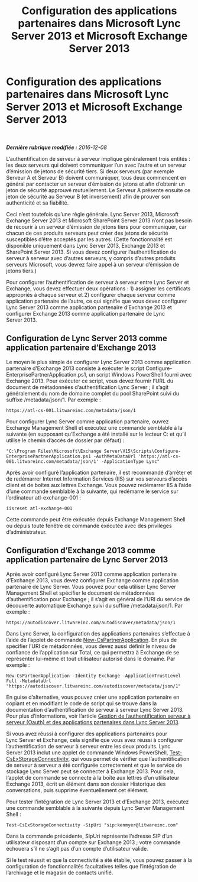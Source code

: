 ﻿---
title: Configuration des applications partenaires dans Microsoft Lync Server 2013 et Microsoft Exchange Server 2013
TOCTitle: Configuration des applications partenaires dans Microsoft Lync Server 2013 et Microsoft Exchange Server 2013
ms:assetid: 9c3a3054-6201-433f-b128-4c49d3341370
ms:mtpsurl: https://technet.microsoft.com/fr-fr/library/JJ688151(v=OCS.15)
ms:contentKeyID: 49891462
ms.date: 12/10/2016
mtps_version: v=OCS.15
ms.translationtype: HT
---

# Configuration des applications partenaires dans Microsoft Lync Server 2013 et Microsoft Exchange Server 2013

 

_**Dernière rubrique modifiée :** 2016-12-08_

L’authentification de serveur à serveur implique généralement trois entités : les deux serveurs qui doivent communiquer l’un avec l’autre et un serveur d’émission de jetons de sécurité tiers. Si deux serveurs (par exemple Serveur A et Serveur B) doivent communiquer, tous deux commencent en général par contacter un serveur d’émission de jetons et afin d’obtenir un jeton de sécurité approuvé mutuellement. Le Serveur A présente ensuite ce jeton de sécurité au Serveur B (et inversement) afin de prouver son authenticité et sa fiabilité.

Ceci n’est toutefois qu’une règle générale. Lync Server 2013, Microsoft Exchange Server 2013 et Microsoft SharePoint Server 2013 n’ont pas besoin de recourir à un serveur d’émission de jetons tiers pour communiquer, car chacun de ces produits serveurs peut créer des jetons de sécurité susceptibles d’être acceptés par les autres. (Cette fonctionnalité est disponible uniquement dans Lync Server 2013, Exchange 2013 et SharePoint Server 2013. Si vous devez configurer l’authentification de serveur à serveur avec d’autres serveurs, y compris d’autres produits serveurs Microsoft, vous devrez faire appel à un serveur d’émission de jetons tiers.)

Pour configurer l’authentification de serveur à serveur entre Lync Server et Exchange, vous devez effectuer deux opérations : 1) assigner les certificats appropriés à chaque serveur et 2) configurer chaque serveur comme application partenaire de l’autre, ce qui signifie que vous devez configurer Lync Server 2013 comme application partenaire d’Exchange 2013 et configurer Exchange 2013 comme application partenaire de Lync Server 2013.

## Configuration de Lync Server 2013 comme application partenaire d’Exchange 2013

Le moyen le plus simple de configurer Lync Server 2013 comme application partenaire d’Exchange 2013 consiste à exécuter le script Configure-EnterprisePartnerApplication.ps1, un script Windows PowerShell fourni avec Exchange 2013. Pour exécuter ce script, vous devez fournir l’URL du document de métadonnées d’authentification Lync Server ; il s’agit généralement du nom de domaine complet du pool SharePoint suivi du suffixe /metadata/json/1. Par exemple :

    https://atl-cs-001.litwareinc.com/metadata/json/1

Pour configurer Lync Server comme application partenaire, ouvrez Exchange Management Shell et exécutez une commande semblable à la suivante (en supposant qu’Exchange a été installé sur le lecteur C: et qu’il utilise le chemin d’accès de dossier par défaut) :

    "C:\Program Files\Microsoft\Exchange Server\V15\Scripts\Configure-EnterprisePartnerApplication.ps1 -AuthMetaDataUrl 'https://atl-cs-001.litwareinc.com/metadata/json/1' -ApplicationType Lync"

Après avoir configuré l’application partenaire, il est recommandé d’arrêter et de redémarrer Internet Information Services (IIS) sur vos serveurs d’accès client et de boîtes aux lettres Exchange. Vous pouvez redémarrer IIS à l’aide d’une commande semblable à la suivante, qui redémarre le service sur l’ordinateur atl-exchange-001 :

    iisreset atl-exchange-001

Cette commande peut être exécutée depuis Exchange Management Shell ou depuis toute fenêtre de commande exécutée avec des privilèges d’administrateur.

## Configuration d’Exchange 2013 comme application partenaire de Lync Server 2013

Après avoir configuré Lync Server 2013 comme application partenaire d’Exchange 2013, vous devez configurer Exchange comme application partenaire de Lync Server. Vous pouvez pour cela utiliser Lync Server Management Shell et spécifier le document de métadonnées d’authentification pour Exchange ; il s’agit en général de l’URI du service de découverte automatique Exchange suivi du suffixe /metadata/json/1. Par exemple :

    https://autodiscover.litwareinc.com/autodiscover/metadata/json/1

Dans Lync Server, la configuration des applications partenaires s’effectue à l’aide de l’applet de commande [New-CsPartnerApplication](https://docs.microsoft.com/en-us/powershell/module/skype/New-CsPartnerApplication). En plus de spécifier l’URI de métadonnées, vous devez aussi définir le niveau de confiance de l’application sur Total, ce qui permettra à Exchange de se représenter lui-même et tout utilisateur autorisé dans le domaine. Par exemple :

    New-CsPartnerApplication -Identity Exchange -ApplicationTrustLevel Full -MetadataUrl "https://autodiscover.litwareinc.com/autodiscover/metadata/json/1"

En guise d’alternative, vous pouvez créer une application partenaire en copiant et en modifiant le code de script qui se trouve dans la documentation d’authentification de serveur à serveur Lync Server 2013. Pour plus d’informations, voir l’article [Gestion de l’authentification serveur à serveur (Oauth) et des applications partenaires dans Lync Server 2013](lync-server-2013-managing-server-to-server-authentication-oauth-and-partner-applications.md).

Si vous avez réussi à configurer des applications partenaires pour Lync Server et Exchange, cela signifie que vous avez réussi à configurer l’authentification de serveur à serveur entre les deux produits. Lync Server 2013 inclut une applet de commande Windows PowerShell, [Test-CsExStorageConnectivity](https://docs.microsoft.com/en-us/powershell/module/skype/Test-CsExStorageConnectivity), qui vous permet de vérifier que l’authentification de serveur à serveur a été configurée correctement et que le service de stockage Lync Server peut se connecter à Exchange 2013. Pour cela, l’applet de commande se connecte à la boîte aux lettres d’un utilisateur Exchange 2013, écrit un élément dans son dossier Historique des conversations, puis supprime éventuellement cet élément.

Pour tester l’intégration de Lync Server 2013 et d’Exchange 2013, exécutez une commande semblable à la suivante depuis Lync Server Management Shell :

    Test-CsExStorageConnectivity -SipUri "sip:kenmyer@litwareinc.com"

Dans la commande précédente, SipUri représente l’adresse SIP d’un utilisateur disposant d’un compte sur Exchange 2013 ; votre commande échouera s’il ne s’agit pas d’un compte d’utilisateur valide.

Si le test réussit et que la connectivité a été établie, vous pouvez passer à la configuration de fonctionnalités facultatives telles que l’intégration de l’archivage et le magasin de contacts unifié.

